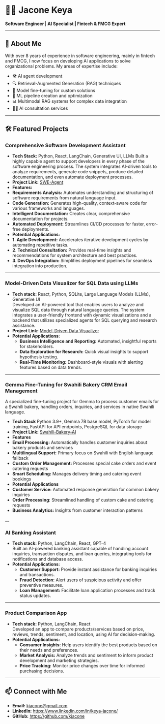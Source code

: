 # 👨‍💻 **Jacone Keya**

**Software Engineer | AI Specialist | Fintech & FMCG Expert**

---

## 🚀 **About Me**

With over 8 years of experience in software engineering, mainly in fintech and FMCG, I now focus on developing AI applications to solve organizational problems. My areas of expertise include:

- 🛠 AI agent development
- 🔍 Retrieval-Augmented Generation (RAG) techniques
- 🎯 Model fine-tuning for custom solutions
- 🧠 ML pipeline creation and optimization
- 📊 Multimodal RAG systems for complex data integration
- 🧑‍💼 AI consultation services

---

## 🛠 **Featured Projects**
### Comprehensive Software Development Assistant
- **Tech Stack:** Python, React, LangChain, Generative UI, LLMs
Built a highly capable agent to support developers in every phase of the software engineering process. The system integrates AI-driven tools to analyze requirements, generate code snippets, produce detailed documentation, and even automate deployment processes.
- **Project Link:** [SWE-Agent](https://github.com/kjacone/swe-agent)  
- **Features:**
- **Requirements Analysis:** Automates understanding and structuring of software requirements from natural language input.
- **Code Generation:** Generates high-quality, context-aware code for various frameworks and languages.
- **Intelligent Documentation:** Creates clear, comprehensive documentation for projects.
- **Automated Deployment:** Streamlines CI/CD processes for faster, error-free deployments.
- **Potential Applications:**
- **1. Agile Development:** Accelerates iterative development cycles by automating repetitive tasks.
- **2. Technical Consultation:** Provides real-time insights and recommendations for system architecture and best practices.
- **3. DevOps Integration:** Simplifies deployment pipelines for seamless integration into production.

---

### Model-Driven Data Visualizer for SQL Data using LLMs
- **Tech stack:** React, Python, SQLite, Large Language Models (LLMs), Generative UI  
  Developed an AI-powered tool that enables users to analyze and visualize SQL data through natural language queries. The system integrates a user-friendly frontend with dynamic visualizations and a backend that utilizes specialized agents for SQL querying and research assistance.  
- **Project Link:** [Model-Driven Data Visualizer](https://github.com/kjacone/model_driven_data_visualizer)  
- **Potential Applications:**  
  - **Business Intelligence and Reporting:** Automated, insightful reports for stakeholders.  
  - **Data Exploration for Research:** Quick visual insights to support hypothesis testing.  
  - **Real-Time Monitoring:** Dashboard-style visuals with alerting features based on data trends.  

---

### Gemma Fine-Tuning for Swahili Bakery CRM Email Management
A specialized fine-tuning project for Gemma to process customer emails for a Swahili bakery, handling orders, inquiries, and services in native Swahili language.
- **Tech Stack** Python 3.9+, Gemma 7B base model, PyTorch for model training, FastAPI for API endpoints, PostgreSQL for data storage
- **Project Link:** [Swahili-Bakery-AI](https://github.com/kjacone/swahili_cake_boss)  
- **Features**
- **Email Processing:** Automatically handles customer inquiries about bakery products and services
- **Multilingual Support:** Primary focus on Swahili with English language fallback
- **Custom Order Management:** Processes special cake orders and event catering requests
- **Smart Scheduling:** Manages delivery timing and catering event bookings
- **Potential Applications**
- **Customer Service:** Automated response generation for common bakery inquiries
- **Order Processing:** Streamlined handling of custom cake and catering requests
- **Business Analytics:** Insights from customer interaction patterns

__

### AI Banking Assistant
- **Tech stack:** Python, LangChain, React, GPT-4  
  Built an AI-powered banking assistant capable of handling account inquiries, transaction disputes, and loan queries, integrating tools for notifications and database access.  
- **Potential Applications:**  
  - **Customer Support:** Provide instant assistance for banking inquiries and transactions.  
  - **Fraud Detection:** Alert users of suspicious activity and offer preventive measures.  
  - **Loan Management:** Facilitate loan application processes and track status updates.  

---

### Product Comparison App
- **Tech stack:** Python, LangChain, React  
  Developed an app to compare products/services based on price, reviews, trends, sentiment, and location, using AI for decision-making.  
- **Potential Applications:**  
  - **Consumer Insights:** Help users identify the best products based on their needs and preferences.  
  - **Market Analysis:** Analyze trends and sentiment to inform product development and marketing strategies.  
  - **Price Tracking:** Monitor price changes over time for informed purchasing decisions.  

---


## 📫 **Connect with Me**

- **Email:** kjacone@gmail.com
- **LinkedIn:** https://www.linkedin.com/in/keya-jacone/
- **GitHub:** https://github.com/kjacone
